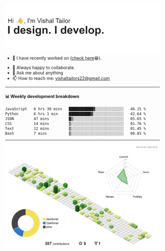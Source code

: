 ![Hi, I'm Vishal Tailor. I design. I develop.](https://github.com/vishaltailors/vishaltailors/blob/main/header.png?raw=true)

- 🔭 I have recently worked on ([check here](https://vishaltailor.com)😁).
<!-- - 🎦 Currently watching: JavaScript: The Hard Parts By Will Sentance. -->
- 👯 Always happy to collaborate.
- 💬 Ask me about anything
- 📫 How to reach me: <a href="mailto:vishaltailors22@gmail.com">vishaltailors22@gmail.com</a>

<hr /> 
<h4>📊 Weekly development breakdown</h4>
<!--START_SECTION:waka-->

```text
JavaScript   6 hrs 30 mins   ███████████▓░░░░░░░░░░░░░   46.15 %
Python       6 hrs 1 min     ██████████▓░░░░░░░░░░░░░░   42.64 %
JSON         47 mins         █▒░░░░░░░░░░░░░░░░░░░░░░░   05.65 %
CSS          14 mins         ▒░░░░░░░░░░░░░░░░░░░░░░░░   01.76 %
Text         12 mins         ▒░░░░░░░░░░░░░░░░░░░░░░░░   01.45 %
Bash         7 mins          ▒░░░░░░░░░░░░░░░░░░░░░░░░   00.85 %
```

<!--END_SECTION:waka-->
<hr /> 

![](./profile-3d-contrib/profile-green-animate.svg)
